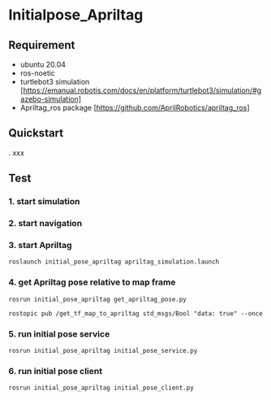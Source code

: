 # Initialpose_Apriltag

## Requirement
- ubuntu 20.04
- ros-noetic
- turtlebot3 simulation [https://emanual.robotis.com/docs/en/platform/turtlebot3/simulation/#gazebo-simulation]
- Apriltag_ros package [https://github.com/AprilRobotics/apriltag_ros]

## Quickstart
. xxx

## Test
### 1. start simulation
### 2. start navigation
### 3. start Apriltag
```
roslaunch initial_pose_apriltag apriltag_simulation.launch
```
### 4. get Apriltag pose relative to map frame
```
rosrun initial_pose_apriltag get_apriltag_pose.py
```
```
rostopic pub /get_tf_map_to_apriltag std_msgs/Bool "data: true" --once
```

### 5. run initial pose service
```
rosrun initial_pose_apriltag initial_pose_service.py
```
### 6. run initial pose client
```
rosrun initial_pose_apriltag initial_pose_client.py
```


